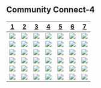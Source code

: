 ## Community Connect-4
|[1](https://github.com/JonathanGin52/JonathanGin52/issues/new?title=connect4%7Cdrop%7Cblue%7C1&body=Just+push+%27Submit+new+issue%27.+You+don%27t+need+to+do+anything+else.)|[2](https://github.com/JonathanGin52/JonathanGin52/issues/new?title=connect4%7Cdrop%7Cblue%7C2&body=Just+push+%27Submit+new+issue%27.+You+don%27t+need+to+do+anything+else.)|[3](https://github.com/JonathanGin52/JonathanGin52/issues/new?title=connect4%7Cdrop%7Cblue%7C3&body=Just+push+%27Submit+new+issue%27.+You+don%27t+need+to+do+anything+else.)|[4](https://github.com/JonathanGin52/JonathanGin52/issues/new?title=connect4%7Cdrop%7Cblue%7C4&body=Just+push+%27Submit+new+issue%27.+You+don%27t+need+to+do+anything+else.)|[5](https://github.com/JonathanGin52/JonathanGin52/issues/new?title=connect4%7Cdrop%7Cblue%7C5&body=Just+push+%27Submit+new+issue%27.+You+don%27t+need+to+do+anything+else.)|[6](https://github.com/JonathanGin52/JonathanGin52/issues/new?title=connect4%7Cdrop%7Cblue%7C6&body=Just+push+%27Submit+new+issue%27.+You+don%27t+need+to+do+anything+else.)|[7](https://github.com/JonathanGin52/JonathanGin52/issues/new?title=connect4%7Cdrop%7Cblue%7C7&body=Just+push+%27Submit+new+issue%27.+You+don%27t+need+to+do+anything+else.)|
| - | - | - | - | - | - | - |
|![](https://raw.githubusercontent.com/JonathanGin52/JonathanGin52/connect-4/images/blank.png)|![](https://raw.githubusercontent.com/JonathanGin52/JonathanGin52/connect-4/images/blank.png)|![](https://raw.githubusercontent.com/JonathanGin52/JonathanGin52/connect-4/images/blank.png)|![](https://raw.githubusercontent.com/JonathanGin52/JonathanGin52/connect-4/images/blank.png)|![](https://raw.githubusercontent.com/JonathanGin52/JonathanGin52/connect-4/images/blank.png)|![](https://raw.githubusercontent.com/JonathanGin52/JonathanGin52/connect-4/images/blank.png)|![](https://raw.githubusercontent.com/JonathanGin52/JonathanGin52/connect-4/images/blank.png)|
|![](https://raw.githubusercontent.com/JonathanGin52/JonathanGin52/connect-4/images/blank.png)|![](https://raw.githubusercontent.com/JonathanGin52/JonathanGin52/connect-4/images/blank.png)|![](https://raw.githubusercontent.com/JonathanGin52/JonathanGin52/connect-4/images/blank.png)|![](https://raw.githubusercontent.com/JonathanGin52/JonathanGin52/connect-4/images/blank.png)|![](https://raw.githubusercontent.com/JonathanGin52/JonathanGin52/connect-4/images/blank.png)|![](https://raw.githubusercontent.com/JonathanGin52/JonathanGin52/connect-4/images/blank.png)|![](https://raw.githubusercontent.com/JonathanGin52/JonathanGin52/connect-4/images/blank.png)|
|![](https://raw.githubusercontent.com/JonathanGin52/JonathanGin52/connect-4/images/blank.png)|![](https://raw.githubusercontent.com/JonathanGin52/JonathanGin52/connect-4/images/blank.png)|![](https://raw.githubusercontent.com/JonathanGin52/JonathanGin52/connect-4/images/blank.png)|![](https://raw.githubusercontent.com/JonathanGin52/JonathanGin52/connect-4/images/blank.png)|![](https://raw.githubusercontent.com/JonathanGin52/JonathanGin52/connect-4/images/blank.png)|![](https://raw.githubusercontent.com/JonathanGin52/JonathanGin52/connect-4/images/blank.png)|![](https://raw.githubusercontent.com/JonathanGin52/JonathanGin52/connect-4/images/blank.png)|
|![](https://raw.githubusercontent.com/JonathanGin52/JonathanGin52/connect-4/images/blank.png)|![](https://raw.githubusercontent.com/JonathanGin52/JonathanGin52/connect-4/images/blank.png)|![](https://raw.githubusercontent.com/JonathanGin52/JonathanGin52/connect-4/images/blank.png)|![](https://raw.githubusercontent.com/JonathanGin52/JonathanGin52/connect-4/images/blank.png)|![](https://raw.githubusercontent.com/JonathanGin52/JonathanGin52/connect-4/images/blank.png)|![](https://raw.githubusercontent.com/JonathanGin52/JonathanGin52/connect-4/images/blank.png)|![](https://raw.githubusercontent.com/JonathanGin52/JonathanGin52/connect-4/images/blank.png)|
|![](https://raw.githubusercontent.com/JonathanGin52/JonathanGin52/connect-4/images/blank.png)|![](https://raw.githubusercontent.com/JonathanGin52/JonathanGin52/connect-4/images/blank.png)|![](https://raw.githubusercontent.com/JonathanGin52/JonathanGin52/connect-4/images/blank.png)|![](https://raw.githubusercontent.com/JonathanGin52/JonathanGin52/connect-4/images/blank.png)|![](https://raw.githubusercontent.com/JonathanGin52/JonathanGin52/connect-4/images/blank.png)|![](https://raw.githubusercontent.com/JonathanGin52/JonathanGin52/connect-4/images/blank.png)|![](https://raw.githubusercontent.com/JonathanGin52/JonathanGin52/connect-4/images/blank.png)|
|![](https://raw.githubusercontent.com/JonathanGin52/JonathanGin52/connect-4/images/blank.png)|![](https://raw.githubusercontent.com/JonathanGin52/JonathanGin52/connect-4/images/blank.png)|![](https://raw.githubusercontent.com/JonathanGin52/JonathanGin52/connect-4/images/blank.png)|![](https://raw.githubusercontent.com/JonathanGin52/JonathanGin52/connect-4/images/blank.png)|![](https://raw.githubusercontent.com/JonathanGin52/JonathanGin52/connect-4/images/blank.png)|![](https://raw.githubusercontent.com/JonathanGin52/JonathanGin52/connect-4/images/red.png)|![](https://raw.githubusercontent.com/JonathanGin52/JonathanGin52/connect-4/images/blank.png)|
